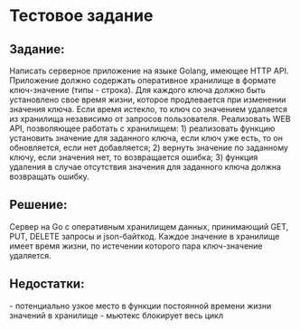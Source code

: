 <h1>Тестовое задание</h1>
<h2>Задание:</h2>
<p>Написать серверное приложение на языке Golang, имеющее HTTP API.
Приложение должно содержать оперативное хранилище в формате ключ-значение (типы - строка).
Для каждого ключа должно быть установлено свое время жизни, которое продлевается при
изменении значения ключа. Если время истекло, то ключ со значением удаляется из хранилища
независимо от запросов пользователя.
Реализовать WEB API, позволяющее работать с хранилищем:
1) реализовать функцию установить значение для заданного ключа, если ключ уже есть, то он
обновляется, если нет добавляется;
2) вернуть значение по заданному ключу, если значения нет, то возвращается ошибка;
3) функция удаления в случае отсутствия значения для заданного ключа должна возвращать
ошибку.</p>
<h2>Решение:</h2>
Сервер на Go с оперативным хранилищем данных, принимающий GET, PUT, DELETE запросы и json-байткод. 
Каждое значение в хранилище имеет время жизни, по истечении которого пара ключ-значение удаляется.
<h2>Недостатки:</h2>
- потенциально узкое место в функции постоянной времени жизни значений в хранилище - мьютекс блокирует весь цикл

